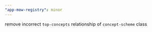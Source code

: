 ```yaml
---
"app-mow-registry": minor
---
```


remove incorrect `top-concepts` relationship of `concept-scheme` class
